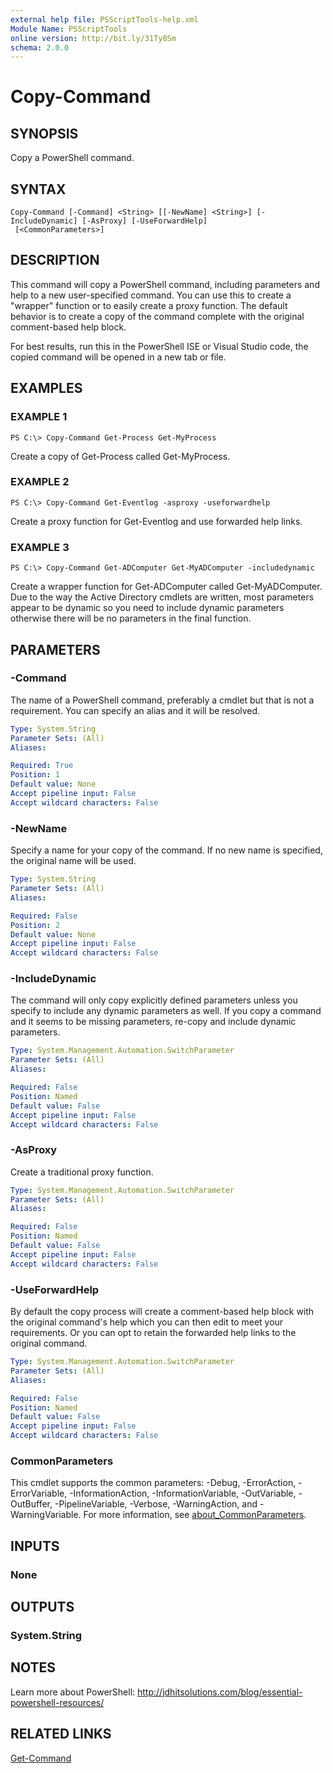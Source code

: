 ```yaml
---
external help file: PSScriptTools-help.xml
Module Name: PSScriptTools
online version: http://bit.ly/31Ty8Sm
schema: 2.0.0
---
```


# Copy-Command

## SYNOPSIS
Copy a PowerShell command.

## SYNTAX

```
Copy-Command [-Command] <String> [[-NewName] <String>] [-IncludeDynamic] [-AsProxy] [-UseForwardHelp]
 [<CommonParameters>]
```

## DESCRIPTION
This command will copy a PowerShell command, including parameters and help to a new user-specified command.
You can use this to create a "wrapper" function or to easily create a proxy function.
The default behavior is to create a copy of the command complete with the original comment-based help block.

For best results, run this in the PowerShell ISE or Visual Studio code, the copied command will be opened in a new tab or file.

## EXAMPLES

### EXAMPLE 1
```
PS C:\> Copy-Command Get-Process Get-MyProcess
```

Create a copy of Get-Process called Get-MyProcess.

### EXAMPLE 2
```
PS C:\> Copy-Command Get-Eventlog -asproxy -useforwardhelp
```

Create a proxy function for Get-Eventlog and use forwarded help links.

### EXAMPLE 3
```
PS C:\> Copy-Command Get-ADComputer Get-MyADComputer -includedynamic
```

Create a wrapper function for Get-ADComputer called Get-MyADComputer.
Due to the way the Active Directory cmdlets are written, most parameters appear to be dynamic so you need to include dynamic parameters otherwise there will be no parameters in the final function.

## PARAMETERS

### -Command
The name of a PowerShell command, preferably a cmdlet but that is not a requirement.
You can specify an alias and it will be resolved.

```yaml
Type: System.String
Parameter Sets: (All)
Aliases:

Required: True
Position: 1
Default value: None
Accept pipeline input: False
Accept wildcard characters: False
```

### -NewName
Specify a name for your copy of the command.
If no new name is specified, the original name will be used.

```yaml
Type: System.String
Parameter Sets: (All)
Aliases:

Required: False
Position: 2
Default value: None
Accept pipeline input: False
Accept wildcard characters: False
```

### -IncludeDynamic
The command will only copy explicitly defined parameters unless you specify to include any dynamic parameters as well.
If you copy a command and it seems to be missing parameters, re-copy and include dynamic parameters.

```yaml
Type: System.Management.Automation.SwitchParameter
Parameter Sets: (All)
Aliases:

Required: False
Position: Named
Default value: False
Accept pipeline input: False
Accept wildcard characters: False
```

### -AsProxy
Create a traditional proxy function.

```yaml
Type: System.Management.Automation.SwitchParameter
Parameter Sets: (All)
Aliases:

Required: False
Position: Named
Default value: False
Accept pipeline input: False
Accept wildcard characters: False
```

### -UseForwardHelp
By default the copy process will create a comment-based help block with the original command's help which you can then edit to meet your requirements.
Or you can opt to retain the forwarded help links to the original command.

```yaml
Type: System.Management.Automation.SwitchParameter
Parameter Sets: (All)
Aliases:

Required: False
Position: Named
Default value: False
Accept pipeline input: False
Accept wildcard characters: False
```

### CommonParameters
This cmdlet supports the common parameters: -Debug, -ErrorAction, -ErrorVariable, -InformationAction, -InformationVariable, -OutVariable, -OutBuffer, -PipelineVariable, -Verbose, -WarningAction, and -WarningVariable. For more information, see [about_CommonParameters](http://go.microsoft.com/fwlink/?LinkID=113216).

## INPUTS

### None
## OUTPUTS

### System.String
## NOTES
Learn more about PowerShell: http://jdhitsolutions.com/blog/essential-powershell-resources/

## RELATED LINKS

[Get-Command]()

